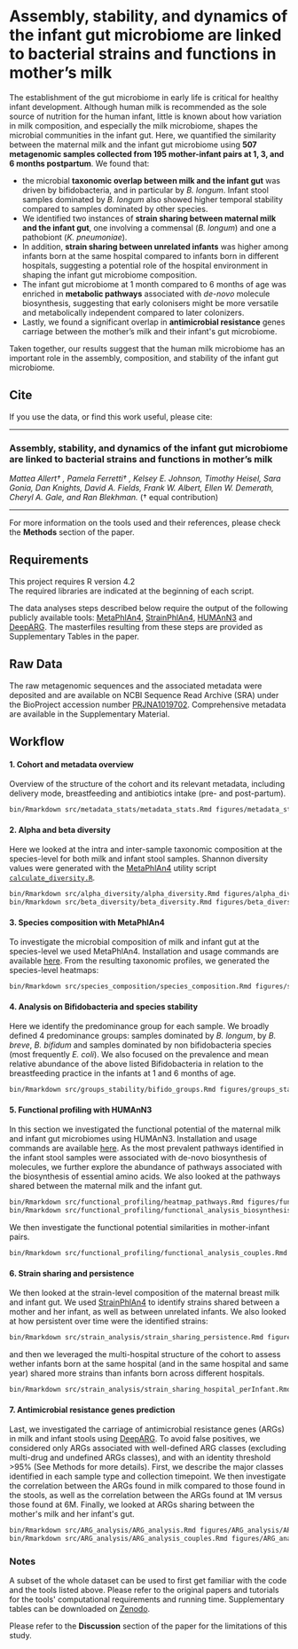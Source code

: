 # Assembly, stability, and dynamics of the infant gut microbiome are linked to bacterial strains and functions in mother’s milk

The establishment of the gut microbiome in early life is critical for healthy infant development. Although human milk is recommended as the sole source of nutrition for the human infant, little is known about how variation in milk composition, and especially the milk microbiome, shapes the microbial communities in the infant gut. Here, we quantified the similarity between the maternal milk and the infant gut microbiome using **507 metagenomic samples collected from 195 mother-infant pairs at 1, 3, and 6 months postpartum**. We found that:
- the microbial **taxonomic overlap between milk and the infant gut** was driven by bifidobacteria, and in particular by *B. longum*. Infant stool samples dominated by *B. longum* also showed higher temporal stability compared to samples dominated by other species.
- We identified two instances of **strain sharing between maternal milk and the infant gut**, one involving a commensal (*B. longum*) and one a pathobiont (*K. pneumoniae*).
- In addition, **strain sharing between unrelated infants** was higher among infants born at the same hospital compared to infants born in different hospitals, suggesting a potential role of the hospital environment in shaping the infant gut microbiome composition.
- The infant gut microbiome at 1 month compared to 6 months of age was enriched in **metabolic pathways** associated with *de-novo* molecule biosynthesis, suggesting that early colonisers might be more versatile and metabolically independent compared to later colonizers.
- Lastly, we found a significant overlap in **antimicrobial resistance** genes carriage between the mother’s milk and their infant's gut microbiome.

Taken together, our results suggest that the human milk microbiome has an important role in the assembly, composition, and stability of the infant gut microbiome. 

## Cite

If you use the data, or find this work useful, please cite:
_______
### Assembly, stability, and dynamics of the infant gut microbiome are linked to bacterial strains and functions in mother’s milk
*Mattea Allert† , Pamela Ferretti† , Kelsey E. Johnson, Timothy Heisel, Sara Gonia, Dan Knights, David A. Fields, Frank W. Albert, Ellen W. Demerath, Cheryl A. Gale, and Ran Blekhman.*
(† equal contribution)
________
For more information on the tools used and their references, please check the **Methods** section of the paper.

## Requirements

This project requires R version 4.2    
The required libraries are indicated at the beginning of each script. 

The data analyses steps described below require the output of the following publicly available tools: [MetaPhlAn4](https://huttenhower.sph.harvard.edu/metaphlan/), [StrainPhlAn4](https://github.com/biobakery/MetaPhlAn/wiki/StrainPhlAn-4), [HUMAnN3](https://github.com/biobakery/humann) and [DeepARG](https://github.com/gaarangoa/deeparg). The masterfiles resulting from these steps are provided as Supplementary Tables in the paper. 

## Raw Data

The raw metagenomic sequences and the associated metadata were deposited and are available on NCBI Sequence Read Archive (SRA) under the BioProject accession number [PRJNA1019702](https://www.ebi.ac.uk/ena/browser/view/PRJNA1019702). Comprehensive metadata are available in the Supplementary Material. 

## Workflow

#### 1. Cohort and metadata overview

Overview of the structure of the cohort and its relevant metadata, including delivery mode, breastfeeding and antibiotics intake (pre- and post-partum). 

```bash
bin/Rmarkdown src/metadata_stats/metadata_stats.Rmd figures/metadata_stats/metadata_stats.html
```

#### 2. Alpha and beta diversity

Here we looked at the intra and inter-sample taxonomic composition at the species-level for both milk and infant stool samples. Shannon diversity values were generated with the [MetaPhlAn4](https://huttenhower.sph.harvard.edu/metaphlan/) utility script [`calculate_diversity.R`](https://github.com/biobakery/MetaPhlAn/blob/master/metaphlan/utils/calculate_diversity.R). 

```bash
bin/Rmarkdown src/alpha_diversity/alpha_diversity.Rmd figures/alpha_diversity/alpha_diversity.html
bin/Rmarkdown src/beta_diversity/beta_diversity.Rmd figures/beta_diversity/beta_diversity.html
```

#### 3. Species composition with MetaPhlAn4

To investigate the microbial composition of milk and infant gut at the species-level we used MetaPhlAn4. Installation and usage commands are available [here](https://github.com/biobakery/MetaPhlAn/wiki/MetaPhlAn-4). From the resulting taxonomic profiles, we generated the species-level heatmaps:

```bash
bin/Rmarkdown src/species_composition/species_composition.Rmd figures/species_composition/species_composition.html
```

#### 4. Analysis on Bifidobacteria and species stability

Here we identify the predominance group for each sample. We broadly defined 4 predominance groups: samples dominated by *B. longum*, by *B. breve*, *B. bifidum* and samples dominated by non bifidobacteria species (most frequently *E. coli*). We also focused on the prevalence and mean relative abundance of the above listed Bifidobacteria in relation to the breastfeeding practice in the infants at 1 and 6 months of age. 

```bash
bin/Rmarkdown src/groups_stability/bifido_groups.Rmd figures/groups_stability/bifido_groups.html
```

#### 5. Functional profiling with HUMAnN3

In this section we investigated the functional potential of the maternal milk and infant gut microbiomes using HUMAnN3. Installation and usage commands are available [here](https://github.com/biobakery/humann). As the most prevalent pathways identified in the infant stool samples were associated with de-novo biosynthesis of molecules, we further explore the abundance of pathways associated with the biosynthesis of essential amino acids. We also looked at the pathways shared between the maternal milk and the infant gut.

```bash
bin/Rmarkdown src/functional_profiling/heatmap_pathways.Rmd figures/functional_profiling/heatmap_pathways.html
bin/Rmarkdown src/functional_profiling/functional_analysis_biosynthesis_essentialAA.Rmd figures/functional_profiling/functional_analysis_biosynthesis_essentialAA.html
```

We then investigate the functional potential similarities in mother-infant pairs.

```bash
bin/Rmarkdown src/functional_profiling/functional_analysis_couples.Rmd figures/functional_profiling/functional_analysis_couples.html
```

#### 6. Strain sharing and persistence

We then looked at the strain-level composition of the maternal breast milk and infant gut. We used [StrainPhlAn4](https://github.com/biobakery/MetaPhlAn/wiki/StrainPhlAn-4) to identify strains shared between a mother and her infant, as well as between unrelated infants. We also looked at how persistent over time were the identified strains:

```bash
bin/Rmarkdown src/strain_analysis/strain_sharing_persistence.Rmd figures/strains/strain_sharing_persistence.html
```

and then we leveraged the multi-hospital structure of the cohort to assess wether infants born at the same hospital (and in the same hospital and same year) shared more strains than infants born across different hospitals. 

```bash
bin/Rmarkdown src/strain_analysis/strain_sharing_hospital_perInfant.Rmd figures/strains/strain_sharing_hospital_perInfant.html
```

#### 7. Antimicrobial resistance genes prediction

Last, we investigated the carriage of antimicrobial resistance genes (ARGs) in milk and infant stools using [DeepARG](https://github.com/gaarangoa/deeparg). To avoid false positives, we considered only ARGs associated with well-defined ARG classes (excluding multi-drug and undefined ARGs classes), and with an identity threshold >95% (See Methods for more details). First, we describe the major classes identified in each sample type and collection timepoint. We then investigate the correlation between the ARGs found in milk compared to those found in the stools, as well as the correlation between the ARGs found at 1M versus those found at 6M. Finally, we looked at ARGs sharing between the mother's milk and her infant's gut.

```bash
bin/Rmarkdown src/ARG_analysis/ARG_analysis.Rmd figures/ARG_analysis/ARG_analysis.html
bin/Rmarkdown src/ARG_analysis/ARG_analysis_couples.Rmd figures/ARG_analysis/ARG_analysis_couples.html
```

### Notes

A subset of the whole dataset can be used to first get familiar with the code and the tools listed above. Please refer to the original papers and tutorials for the tools' computational requirements and running time. Supplementary tables can be downloaded on [Zenodo](https://zenodo.org/records/17089803?token=eyJhbGciOiJIUzUxMiJ9.eyJpZCI6ImU1NmRkYzY5LWJjOTAtNGVhMC05MWE1LTdiZmMxMjNkMzE3OCIsImRhdGEiOnt9LCJyYW5kb20iOiIxNzM4YmFjZWVjNDg3YzlhY2Q1MjFhNWQwODVkMGZmOCJ9.sfYdLoV5zJ1NlGZIFkeLRLlDL5msRqMzEH2WnE_uSK7w47Q3KHVwpkr_1BmlvPvidDaR96rguLsitJP2wpOq5g).

Please refer to the **Discussion** section of the paper for the limitations of this study.
